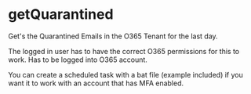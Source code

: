 # getQuarantined
Get's the Quarantined Emails in the O365 Tenant for the last day.

The logged in user has to have the correct O365 permissions for this to work. Has to be logged into O365 account.

You can create a scheduled task with a bat file (example included) if you want it to work with an account that has MFA enabled.
